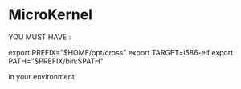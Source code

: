 MicroKernel
===========

YOU MUST HAVE :

export PREFIX="$HOME/opt/cross"
export TARGET=i586-elf
export PATH="$PREFIX/bin:$PATH"

in your environment